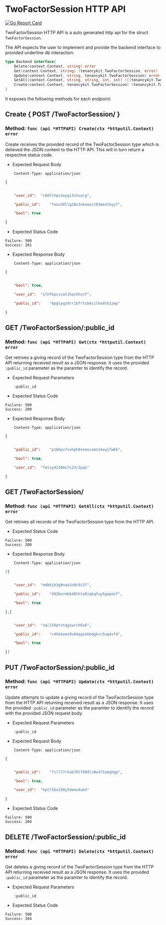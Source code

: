 TwoFactorSession HTTP API 
===============================

[![Go Report Card](https://goreportcard.com/badge/github.com/gokit/tenancykit/api/twofactorsessionapi)](https://goreportcard.com/report/github.com/gokit/tenancykit/api/twofactorsessionapi)

TwoFactorSession HTTP API is a auto generated http api for the struct `TwoFactorSession`.

The API expects the user to implement and provide the backend interface to provided underline db interaction:

```go
type Backend interface{
    Delete(context.Context, string) error
    Get(context.Context, string) (tenancykit.TwoFactorSession, error)
    Update(context.Context, string, tenancykit.TwoFactorSession) error
    GetAll(context.Context, string, string, int, int) ([]tenancykit.TwoFactorSession, int, error)
    Create(context.Context, tenancykit.TwoFactorSession) (tenancykit.TwoFactorSession, error)
}
```

It exposes the following methods for each endpoint:

## Create { POST /TwoFactorSession/ }
### Method: `func (api *HTTPAPI) Create(ctx *httputil.Context) error`

Create receives the provided record of the TwoFactorSession type which is delieved the 
JSON content to the HTTP API. This will in turn return a respective status code.

- Expected Request Body

```http
    Content-Type: application/json
```

```json
{


    "user_id":	"c8d7chpo1eygi3ihsorg",

    "public_id":	"7aou38llg28s3okomuzt83meotkyyf",

    "bool":	true

}
```

- Expected Status Code

```
Failure: 500
Success: 201
```

- Expected Response Body

```http
    Content-Type: application/json
```

```json
{


    "bool":	true,

    "user_id":	"slhfkpcvzat1hachhcnf",

    "public_id":	"6pglpqz9rribfrtsb4iilhxdrb1zwp"

}
```

## GET /TwoFactorSession/:public_id
### Method: `func (api *HTTPAPI) Get(ctx *httputil.Context) error`

Get retrives a giving record of the TwoFactorSession type from the HTTP API returning received result as a JSON
response. It uses the provided `:public_id` parameter as the paramter to identify the record.

- Expected Request Parameters

```
    :public_id
```

- Expected Status Code

```
Failure: 500
Success: 200
```

- Expected Response Body

```http
    Content-Type: application/json
```

```json
{


    "public_id":	"p16bpv7xvhph0snmscomn14xwjfw6k",

    "bool":	true,

    "user_id":	"fetzy4230mx7s23r2pqo"

}
```

## GET /TwoFactorSession/
### Method: `func (api *HTTPAPI) GetAll(ctx *httputil.Context) error`

Get retrives all records of the TwoFactorSession type from the HTTP API.

- Expected Status Code

```
Failure: 500
Success: 200
```

- Expected Response Body

```http
    Content-Type: application/json
```

```json
[{


    "user_id":	"mdb6jb3g9nae1n8t9i37",

    "public_id":	"d92burmb648thta0iqkqfuy5gopeof",

    "bool":	true

},{


    "user_id":	"xql159ptvtqgswcsh6s6",

    "public_id":	"c4hkkemz9v64qqzebbdgkrc5uq4xfd",

    "bool":	true

}]
```

## PUT /TwoFactorSession/:public_id
### Method: `func (api *HTTPAPI) Update(ctx *httputil.Context) error`

Update attempts to update a giving record of the TwoFactorSession type from the HTTP API returning received result as a JSON
response. It uses the provided `:public_id` parameter as the paramter to identify the record with the provided JSON request body.

- Expected Request Parameters

```
    :public_id
```

- Expected Request Body

```http
    Content-Type: application/json
```

```json
{


    "public_id":	"7ill77rkub70lf99dls8w371omghgp",

    "bool":	true,

    "user_id":	"hptl5bx330y5dems4um3"

}
```

- Expected Status Code

```
Failure: 500
Success: 204
```

## DELETE /TwoFactorSession/:public_id
### Method: `func (api *HTTPAPI) Delete(ctx *httputil.Context) error`

Get deletes a giving record of the TwoFactorSession type from the HTTP API returning received result as a JSON
response. It uses the provided `:public_id` parameter as the paramter to identify the record.

- Expected Request Parameters

```
    :public_id
```

- Expected Status Code

```
Failure: 500
Success: 204
```

